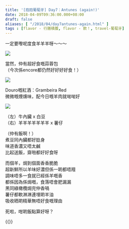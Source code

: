 ```yaml
---
title: '[抱抱葡萄牙] Day7：Antunes (again!)'
date: 2018-04-09T09:36:00.000+08:00
draft: false
aliases: [ "/2018/04/day7antunes-again.html" ]
tags : [flavor - 行膳積腹, flavor - 飲！, travel-葡萄牙]
---
```


一定要嚟呢度食羊羊羊呀～～～  

![](/images/portugal7d1.jpg)

當然，仲有超好食嘅蒜蓉包  
（今次係encore都仍然好好好好食！）  

![](/images/portugal7d.jpg)

Douro嘅紅酒：Grambeira Red  
微微嘅煙燻味，配今日嘅羊肉就啱啱好  

![](/images/portugal7d2.jpg)

（左）牛內臟 x 白豆  
（右）羊羊羊羊羊羊羊 x 薯仔  
  
（仲有飯啊！）  
煮豆同內臟都好腍身  
味道香濃又唔太鹹  
比起送飯，齋啪都好好食呀  
  
而個羊，焗到個面香香脆脆  
超新鮮所以羊味好濃但係一啲都唔羶  
調味唔多一食就已經係羊嘅香  
都係因為係焗嘅，食落唔會肥漏漏  
黑同綠橄欖焗完仲香喎  
薯仔都軟淋淋連埋啲羊油  
吸收晒啲精華無唔好食嘅理由  
  
死啦，咁啲飯點算好呀？  
  
  

{{<portugal>}}  
